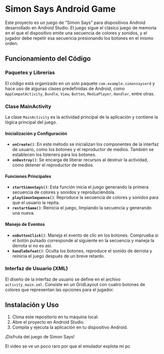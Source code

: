 # Simon Says Android Game

Este proyecto es un juego de "Simon Says" para dispositivos Android desarrollado en Android Studio. El juego sigue el clásico juego de memoria en el que el dispositivo emite una secuencia de colores y sonidos, y el jugador debe repetir esa secuencia presionando los botones en el mismo orden.

## Funcionamiento del Código

### Paquetes y Librerías

El código está organizado en un solo paquete `com.example.simonsaysord` y hace uso de algunas clases predefinidas de Android, como `AppCompatActivity`, `Bundle`, `View`, `Button`, `MediaPlayer`, `Handler`, entre otras.

### Clase MainActivity

La clase `MainActivity` es la actividad principal de la aplicación y contiene la lógica principal del juego.

#### Inicialización y Configuración

- **`onCreate()`**: En este método se inicializan los componentes de la interfaz de usuario, como los botones y el reproductor de medios. También se establecen los listeners para los botones.
- **`onDestroy()`**: Se encarga de liberar recursos al destruir la actividad, como detener el reproductor de medios.

#### Funciones Principales

- **`startSimonSays()`**: Esta función inicia el juego generando la primera secuencia de colores y sonidos y reproduciéndola.
- **`playSimonSequence()`**: Reproduce la secuencia de colores y sonidos para que el usuario la repita.
- **`restartGame()`**: Reinicia el juego, limpiando la secuencia y generando una nueva.

#### Manejo de Eventos

- **`onButtonClick()`**: Maneja el evento de clic en los botones. Comprueba si el botón pulsado corresponde al siguiente en la secuencia y maneja la derrota si no es así.
- **`handleDefeat()`**: Oculta los botones, reproduce el sonido de derrota y reinicia el juego después de un breve retardo.

### Interfaz de Usuario (XML)

El diseño de la interfaz de usuario se define en el archivo `activity_main.xml`. Consiste en un GridLayout con cuatro botones de colores que representan las opciones para el jugador.

## Instalación y Uso

1. Clona este repositorio en tu máquina local.
2. Abre el proyecto en Android Studio.
3. Compila y ejecuta la aplicación en tu dispositivo Android.

¡Disfruta del juego de Simon Says!

El video se ve un poco raro por que el emulador explota mi pc

